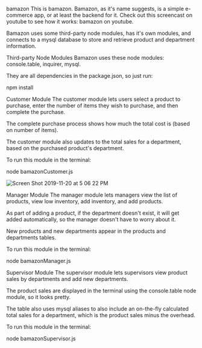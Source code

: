 bamazon
This is bamazon. Bamazon, as it's name suggests, is a simple e-commerce app, or at least the backend for it. Check out this screencast on youtube to see how it works: bamazon on youtube.

Bamazon uses some third-party node modules, has it's own modules, and connects to a mysql database to store and retrieve product and department information.

Third-party Node Modules
Bamazon uses these node modules: console.table, inquirer, mysql.

They are all dependencies in the package.json, so just run:

npm install

Customer Module
The customer module lets users select a product to purchase, enter the number of items they wish to purchase, and then complete the purchase.

The complete purchase process shows how much the total cost is (based on number of items).

The customer module also updates to the total sales for a department, based on the purchased product's department.

To run this module in the terminal:

node bamazonCustomer.js

![Screen Shot 2019-11-20 at 5 06 22 PM](https://user-images.githubusercontent.com/49074642/69282416-48b60d80-0bb8-11ea-85cc-3f39b8b17795.png)

Manager Module
The manager module lets managers view the list of products, view low inventory, add inventory, and add products.

As part of adding a product, if the department doesn't exist, it will get added automatically, so the manager doesn't have to worry about it.

New products and new departments appear in the products and departments tables.

To run this module in the terminal:

node bamazonManager.js

Supervisor Module
The supervisor module lets supervisors view product sales by departments and add new departments.

The product sales are displayed in the terminal using the console.table node module, so it looks pretty.

The table also uses mysql aliases to also include an on-the-fly calculated total sales for a department, which is the product sales minus the overhead.

To run this module in the terminal:

node bamazonSupervisor.js
